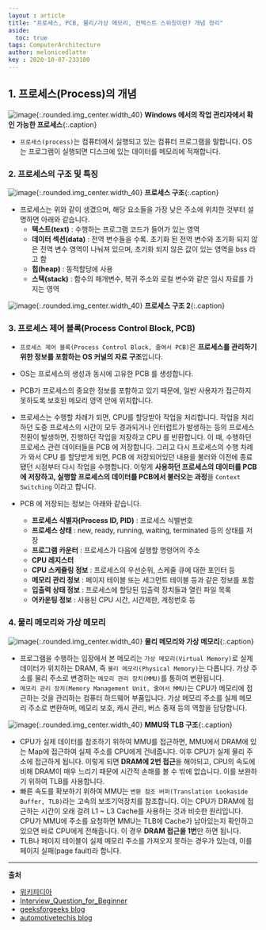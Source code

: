 ```yaml
---
layout : article
title: "프로세스, PCB, 물리/가상 메모리, 컨텍스트 스위칭이란? 개념 정리"
aside:
  toc: true
tags: ComputerArchitecture
author: melonicedlatte  
key : 2020-10-07-233100
---     
```


## 1. 프로세스(Process)의 개념

![image](/assets/images/202010/windows_process.png){:.rounded.img_center.width_40}
**Windows 에서의 작업 관리자에서 확인 가능한 프로세스**{:.caption}

- `프로세스(process)`는 컴퓨터에서 실행되고 있는 컴퓨터 프로그램을 말합니다. OS는 프로그램이 실행되면 디스크에 있는 데이터를 메모리에 적재합니다.

### 2. 프로세스의 구조 및 특징

![image](/assets/images/202010/memoryLayoutC.jpg){:.rounded.img_center.width_40}
**프로세스 구조**{:.caption}

- 프로세스는 위와 같이 생겼으며, 해당 요소들을 가장 낮은 주소에 위치한 것부터 설명하면 아래와 같습니다.
  - **텍스트(text)** : 수행하는 프로그램 코드가 들어가 있는 영역
  - **데이터 섹션(data)** : 전역 변수들을 수록. 초기화 된 전역 변수와 초기화 되지 않은 전역 변수 영역이 나눠져 있으며, 초기화 되지 않은 값이 있는 영역을 bss 라고 함
  - **힙(heap)** : 동적할당에 사용
  - **스택(stack)** : 함수의 매개변수, 복귀 주소와 로컬 변수와 같은 임시 자료를 가지는 영역

![image](/assets/images/202010/ccompilerlinker006.png){:.rounded.img_center.width_40}
**프로세스 구조 2**{:.caption}

### 3. 프로세스 제어 블록(Process Control Block, PCB)

- `프로세스 제어 블록(Process Control Block, 줄여서 PCB)`은 **프로세스를 관리하기 위한 정보를 포함하는 OS 커널의 자료 구조**입니다.
- OS는 프로세스의 생성과 동시에 고유한 PCB 를 생성합니다.
- PCB가 프로세스의 중요한 정보를 포함하고 있기 때문에, 일반 사용자가 접근하지 못하도록 보호된 메모리 영역 안에 위치합니다.
- 프로세스는 수행할 차례가 되면, CPU를 할당받아 작업을 처리합니다. 작업을 처리하던 도중 프로세스의 시간이 모두 경과되거나 인터럽트가 발생하는 등의 프로세스 전환이 발생하면, 진행하던 작업을 저장하고 CPU 를 반환합니다. 이 때, 수행하던 프로세스 관련 데이터들을 PCB 에 저장합니다. 그리고 다시 프로세스의 수행 차례가 와서 CPU 를 할당받게 되면, PCB 에 저장되어있던 내용을 불러와 이전에 종료됐던 시점부터 다시 작업을 수행합니다. 이렇게 **사용하던 프로세스의 데이터를 PCB에 저장하고, 실행할 프로세스의 데이터를 PCB에서 불러오는 과정**을 `Context Switching` 이라고 합니다.

- PCB 에 저장되는 정보는 아래와 같습니다.
  - **프로세스 식별자(Process ID, PID)** : 프로세스 식별번호
  - **프로세스 상태** : new, ready, running, waiting, terminated 등의 상태를 저장
  - **프로그램 카운터** : 프로세스가 다음에 실행할 명령어의 주소
  - **CPU 레지스터**
  - **CPU 스케쥴링 정보** : 프로세스의 우선순위, 스케줄 큐에 대한 포인터 등
  - **메모리 관리 정보** : 페이지 테이블 또는 세그먼트 테이블 등과 같은 정보를 포함
  - **입출력 상태 정보** : 프로세스에 할당된 입출력 장치들과 열린 파일 목록
  - **어카운팅 정보** : 사용된 CPU 시간, 시간제한, 계정번호 등

### 4. 물리 메모리와 가상 메모리

![image](/assets/images/202010/ccompilerlinker007.png){:.rounded.img_center.width_40}
**물리 메모리와 가상 메모리**{:.caption}

- 프로그램을 수행하는 입장에서 본 메모리는 `가상 메모리(Virtual Memory)`로 실제 데이터가 위치하는 DRAM, 즉 `물리 메모리(Physical Memory)`는 다릅니다. 가상 주소를 물리 주소로 변경하는 `메모리 관리 장치(MMU)`를 통하여 변환됩니다.
- `메모리 관리 장치(Memory Management Unit, 줄여서 MMU)`는 CPU가 메모리에 접근하는 것을 관리하는 컴퓨터 하드웨어 부품입니다. 가상 메모리 주소를 실제 메모리 주소로 변환하며, 메모리 보호, 캐시 관리, 버스 중재 등의 역할을 담당합니다.

![image](/assets/images/202010/MMU_principle_updated.png){:.rounded.img_center.width_40}
**MMU와 TLB 구조**{:.caption}

- CPU가 실제 데이터를 참조하기 위하여 MMU를 접근하면, MMU에서 DRAM에 있는 Map에 접근하여 실제 주소를 CPU에게 건네줍니다. 이후 CPU가 실제 물리 주소에 접근하게 됩니다. 이렇게 되면 **DRAM에 2번 접근**을 해야되고, CPU의 속도에 비해 DRAM이 매우 느리기 때문에 시간적 손해를 볼 수 밖에 없습니다. 이를 보완하기 위하여 TLB를 사용합니다.
- 빠른 속도를 확보하기 위하여 MMU는 `변환 참조 버퍼(Translation Lookaside Buffer, TLB)`라는 고속의 보조기억장치를 참조합니다. 이는 CPU가 DRAM에 접근하는 시간이 오래 걸려 L1 ~ L3 Cache를 사용하는 것과 비슷한 원리입니다. CPU가 MMU에 주소를 요청하면 MMU는 TLB에 Cache가 남아있는지 확인하고 있으면 바로 CPU에게 전해줍니다. 이 경우 **DRAM 접근을 1번**만 하면 됩니다.
- TLB나 페이지 테이블이 실제 메모리 주소를 가져오지 못하는 경우가 있는데, 이를 페이지 실패(page fault)라 합니다.

---

**출처**

- [위키피디아](https://ko.wikipedia.org)
- [Interview_Question_for_Beginner](https://github.com/JaeYeopHan/Interview_Question_for_Beginner/tree/master/OS)
- [geeksforgeeks blog](https://www.geeksforgeeks.org/memory-layout-of-c-program/)
- [automotivetechis blog](https://automotivetechis.wordpress.com/2012/06/07/memory-map-in-c/)